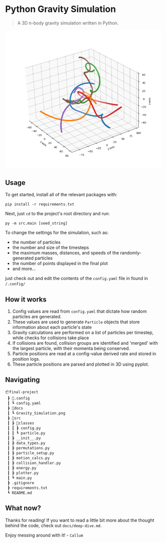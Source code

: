 # Python Gravity Simulation
> A 3D n-body gravity simulation written in Python.

<img src="docs/gravity_simulation.png" width=640/>

## Usage
To get started, install all of the relevant packages with:
```
pip install -r requirements.txt
```
Next, just `cd` to the project's root directory and run:
```
py -m src.main [seed_string]
```
To change the settings for the simulation, such as:
- the number of particles
- the number and size of the timesteps
- the maximum masses, distances, and speeds of the randomly-generated particles
- the number of points displayed in the final plot
- and more...

just check out and edit the contents of the `config.yaml` file in found in `/.config/` 

## How it works
1. Config values are read from `config.yaml` that dictate how random particles are generated.
2. These values are used to generate `Particle` objects that store information about each particle's state
3. Gravity calculations are performed on a list of particles per timestep, while checks for collisions take place
4. If collisions are found, collision groups are identified and 'merged' with the largest particle, with their momenta being conserved.
5. Particle positions are read at a config-value derived rate and stored in position logs.
6. These particle positions are parsed and plotted in 3D using pyplot.

## Navigating
```
📦final-project
 ┣ 📂.config
 ┃ ┗ config.yaml
 ┣ 📂docs
 ┃ ┗ Gravity_Simulation.png
 ┣ 📂src
 ┃ ┣ 📂classes
 ┃ ┃ ┣ config.py
 ┃ ┃ ┗ particle.py
 ┃ ┣ __init__.py
 ┃ ┣ data_types.py
 ┃ ┣ permutations.py
 ┃ ┣ particle_setup.py
 ┃ ┣ motion_calcs.py
 ┃ ┣ collision_handler.py
 ┃ ┣ energy.py
 ┃ ┣ plotter.py
 ┃ ┗ main.py
 ┣ .gitignore
 ┣ requirements.txt
 ┗ README.md
 ```

## What now?
Thanks for reading! If you want to read a little bit more about the thought behind the code, check out `docs/deep-dive.md`.

Enjoy messing around with it! - `Callum`


